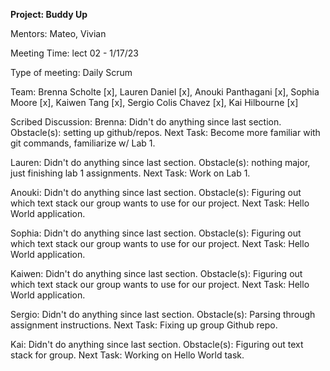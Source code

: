 **Project: Buddy Up**

Mentors: Mateo, Vivian

Meeting Time: lect 02 - 1/17/23

Type of meeting: Daily Scrum

Team: Brenna Scholte [x], Lauren Daniel [x], Anouki Panthagani [x], Sophia Moore [x], Kaiwen Tang [x], Sergio Colis Chavez [x], Kai Hilbourne [x]

Scribed Discussion:
Brenna: Didn't do anything since last section. Obstacle(s): setting up github/repos. Next Task: Become more familiar with git commands, familiarize w/ Lab 1.

Lauren: Didn't do anything since last section. Obstacle(s): nothing major, just finishing lab 1 assignments. Next Task: Work on Lab 1.

Anouki: Didn't do anything since last section. Obstacle(s): Figuring out which text stack our group wants to use for our project. Next Task: Hello World application.

Sophia: Didn't do anything since last section. Obstacle(s): Figuring out which text stack our group wants to use for our project. Next Task: Hello World application.

Kaiwen: Didn't do anything since last section. Obstacle(s): Figuring out which text stack our group wants to use for our project. Next Task: Hello World application.

Sergio: Didn't do anything since last section. Obstacle(s): Parsing through assignment instructions. Next Task: Fixing up group Github repo.

Kai: Didn't do anything since last section. Obstacle(s): Figuring out text stack for group. Next Task: Working on Hello World task.